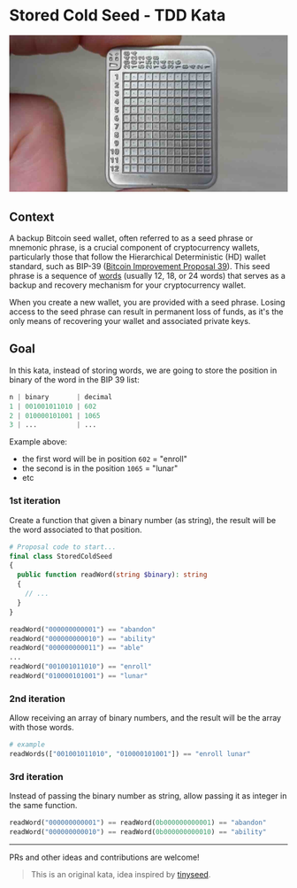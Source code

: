 # Stored Cold Seed - TDD Kata

<p align="center">
  <img alt="Tinyseed.io" src="stored-cold-seed-kata-img.jpg" width="550">
</p>


## Context

A backup Bitcoin seed wallet, often referred to as a seed phrase or mnemonic phrase, is a crucial component of cryptocurrency wallets, particularly those that follow the Hierarchical Deterministic (HD) wallet standard, such as BIP-39 ([Bitcoin Improvement Proposal 39](https://github.com/bitcoin/bips/blob/master/bip-0039.mediawiki)). This seed phrase is a sequence of [words](https://github.com/bitcoin/bips/blob/master/bip-0039/english.txt) (usually 12, 18, or 24 words) that serves as a backup and recovery mechanism for your cryptocurrency wallet.

When you create a new wallet, you are provided with a seed phrase. Losing access to the seed phrase can result in permanent loss of funds, as it's the only means of recovering your wallet and associated private keys.

## Goal

In this kata, instead of storing words, we are going to store the position in binary of the word in the BIP 39 list:

```php
n | binary       | decimal 
1 | 001001011010 | 602
2 | 010000101001 | 1065
3 | ...          | ...
```

Example above:
- the first word will be in position `602` = "enroll" 
- the second is in the position `1065` = "lunar"
- etc

### 1st iteration

Create a function that given a binary number (as string), the result will be the word associated to that position.

```php
# Proposal code to start...
final class StoredColdSeed 
{
  public function readWord(string $binary): string
  {
    // ...
  }
}
```

```php 
readWord("000000000001") == "abandon"
readWord("000000000010") == "ability"
readWord("000000000011") == "able"
...
readWord("001001011010") == "enroll"
readWord("010000101001") == "lunar"
```

### 2nd iteration

Allow receiving an array of binary numbers, and the result will be the array with those words.

```php
# example
readWords(["001001011010", "010000101001"]) == "enroll lunar"
```

### 3rd iteration

Instead of passing the binary number as string, allow passing it as integer in the same function.

```php 
readWord("000000000001") == readWord(0b000000000001) == "abandon"
readWord("000000000010") == readWord(0b000000000010) == "ability"
```

---

PRs and other ideas and contributions are welcome!

> This is an original kata, idea inspired by [tinyseed](https://tinyseed.io).
